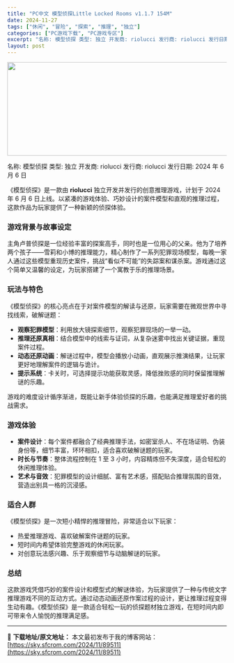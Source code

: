 ```yaml
---
title: "PC中文 模型侦探Little Locked Rooms v1.1.7 154M"
date: 2024-11-27
tags: ["休闲", "冒险", "探索", "推理", "独立"]
categories: ["PC游戏下载", "PC游戏专区"]
excerpt: "名称: 模型侦探 类型: 独立 开发商: riolucci 发行商: riolucci 发行日期: 2024 年 6 月 6 日 《模型侦探》是一款由 riolucci 独立开发并发行的创意推理游戏，计划于 2024 年 6 月 6 日上线。以紧凑的游戏体验、巧妙设计的案件模型和直观的推理过程，这款&hellip;"
layout: post
---
```


<img class="aligncenter size-full wp-image-89512" src="https://sky.sfcrom.com/wp-content/uploads/2024/11/2024112701410170.webp" alt="" width="660" height="215" />

名称: 模型侦探
类型: 独立
开发商: riolucci
发行商: riolucci
发行日期: 2024 年 6 月 6 日

《模型侦探》是一款由 <strong>riolucci</strong> 独立开发并发行的创意推理游戏，计划于 2024 年 6 月 6 日上线。以紧凑的游戏体验、巧妙设计的案件模型和直观的推理过程，这款作品为玩家提供了一种新颖的侦探体验。
<h3><strong>游戏背景与故事设定</strong></h3>
主角卢普侦探是一位经验丰富的探案高手，同时也是一位用心的父亲。他为了培养两个孩子——雪莉和小博的推理能力，精心制作了一系列犯罪现场模型，每晚一家人通过这些模型重现历史案件，挑战“看似不可能”的失踪案和谋杀案。游戏通过这个简单又温馨的设定，为玩家搭建了一个寓教于乐的推理场景。
<h3><strong>玩法与特色</strong></h3>
《模型侦探》的核心亮点在于对案件模型的解读与还原，玩家需要在微观世界中寻找线索，破解谜题：
<ul>
 	<li><strong>观察犯罪模型</strong>：利用放大镜探索细节，观察犯罪现场的一举一动。</li>
 	<li><strong>推理还原真相</strong>：结合模型中的线索与证词，从复杂迷雾中找出关键证据，重现案件过程。</li>
 	<li><strong>动态还原动画</strong>：解谜过程中，模型会播放小动画，直观展示推演结果，让玩家更好地理解案件的逻辑与诡计。</li>
 	<li><strong>提示系统</strong>：卡关时，可选择提示功能获取灵感，降低挫败感的同时保留推理解谜的乐趣。</li>
</ul>
游戏的难度设计循序渐进，既能让新手体验侦探的乐趣，也能满足推理爱好者的挑战需求。
<h3><strong>游戏体验</strong></h3>
<ul>
 	<li><strong>案件设计</strong>：每个案件都融合了经典推理手法，如密室杀人、不在场证明、伪装身份等，细节丰富，环环相扣，适合喜欢破解谜题的玩家。</li>
 	<li><strong>时长与节奏</strong>：整体流程控制在 1 至 3 小时，内容精炼但不失深度，适合轻松的休闲推理体验。</li>
 	<li><strong>艺术与音效</strong>：犯罪模型的设计细腻、富有艺术感，搭配贴合推理氛围的音效，营造出别具一格的沉浸感。</li>
</ul>
<h3><strong>适合人群</strong></h3>
《模型侦探》是一次短小精悍的推理冒险，非常适合以下玩家：
<ul>
 	<li>热爱推理游戏、喜欢破解案件谜题的玩家。</li>
 	<li>短时间内希望体验完整游戏的休闲玩家。</li>
 	<li>对创意玩法感兴趣、乐于观察细节与动脑解谜的玩家。</li>
</ul>
<h3><strong>总结</strong></h3>
这款游戏凭借巧妙的案件设计和模型式的解谜体验，为玩家提供了一种与传统文字推理游戏不同的互动方式。通过动态动画还原作案过程的设计，更让推理过程变得生动有趣。《模型侦探》是一款适合轻松一玩的侦探题材独立游戏，在短时间内即可带来令人愉悦的推理满足感。

---
📖 **下载地址/原文地址：** 本文最初发布于我的博客网站：[https://sky.sfcrom.com/2024/11/89511](https://sky.sfcrom.com/2024/11/89511)
